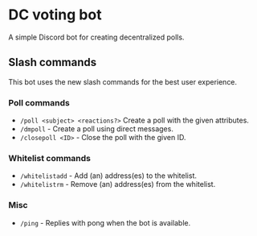 # DC voting bot

A simple Discord bot for creating decentralized polls.

## Slash commands

This bot uses the new slash commands for the best user experience.

### Poll commands

* `/poll <subject> <reactions?>` Create a poll with the given attributes.
* `/dmpoll` - Create a poll using direct messages.
* `/closepoll <ID>` - Close the poll with the given ID.

### Whitelist commands

* `/whitelistadd` - Add (an) address(es) to the whitelist.
* `/whitelistrm` - Remove (an) address(es) from the whitelist.

### Misc

* `/ping` - Replies with pong when the bot is available.
